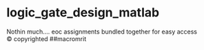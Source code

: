 # logic_gate_design_matlab
Nothin much.... eoc assignments bundled together for easy access 
<br>
© copyrighted ##macromrit
